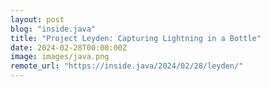 ```yaml
---
layout: post
blog: "inside.java"
title: "Project Leyden: Capturing Lightning in a Bottle"
date: 2024-02-28T00:00:00Z
image: images/java.png
remote_url: "https://inside.java/2024/02/28/leyden/"
---
```


